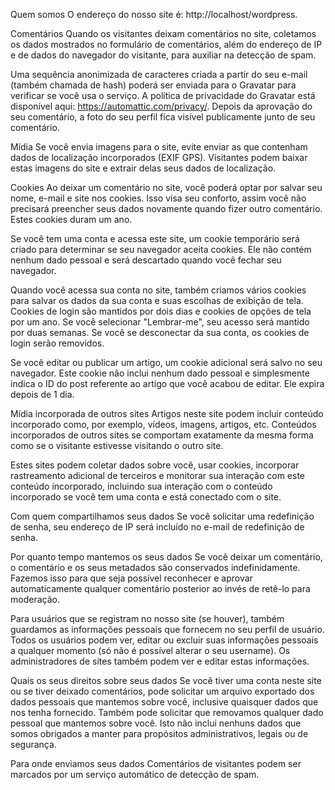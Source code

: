 Quem somos
O endereço do nosso site é: http://localhost/wordpress.

Comentários
Quando os visitantes deixam comentários no site, coletamos os dados mostrados no formulário de comentários, além do endereço de IP e de dados do navegador do visitante, para auxiliar na detecção de spam.

Uma sequência anonimizada de caracteres criada a partir do seu e-mail (também chamada de hash) poderá ser enviada para o Gravatar para verificar se você usa o serviço. A política de privacidade do Gravatar está disponível aqui: https://automattic.com/privacy/. Depois da aprovação do seu comentário, a foto do seu perfil fica visível publicamente junto de seu comentário.

Mídia
Se você envia imagens para o site, evite enviar as que contenham dados de localização incorporados (EXIF GPS). Visitantes podem baixar estas imagens do site e extrair delas seus dados de localização.

Cookies
Ao deixar um comentário no site, você poderá optar por salvar seu nome, e-mail e site nos cookies. Isso visa seu conforto, assim você não precisará preencher seus dados novamente quando fizer outro comentário. Estes cookies duram um ano.

Se você tem uma conta e acessa este site, um cookie temporário será criado para determinar se seu navegador aceita cookies. Ele não contém nenhum dado pessoal e será descartado quando você fechar seu navegador.

Quando você acessa sua conta no site, também criamos vários cookies para salvar os dados da sua conta e suas escolhas de exibição de tela. Cookies de login são mantidos por dois dias e cookies de opções de tela por um ano. Se você selecionar "Lembrar-me", seu acesso será mantido por duas semanas. Se você se desconectar da sua conta, os cookies de login serão removidos.

Se você editar ou publicar um artigo, um cookie adicional será salvo no seu navegador. Este cookie não inclui nenhum dado pessoal e simplesmente indica o ID do post referente ao artigo que você acabou de editar. Ele expira depois de 1 dia.

Mídia incorporada de outros sites
Artigos neste site podem incluir conteúdo incorporado como, por exemplo, vídeos, imagens, artigos, etc. Conteúdos incorporados de outros sites se comportam exatamente da mesma forma como se o visitante estivesse visitando o outro site.

Estes sites podem coletar dados sobre você, usar cookies, incorporar rastreamento adicional de terceiros e monitorar sua interação com este conteúdo incorporado, incluindo sua interação com o conteúdo incorporado se você tem uma conta e está conectado com o site.

Com quem compartilhamos seus dados
Se você solicitar uma redefinição de senha, seu endereço de IP será incluído no e-mail de redefinição de senha.

Por quanto tempo mantemos os seus dados
Se você deixar um comentário, o comentário e os seus metadados são conservados indefinidamente. Fazemos isso para que seja possível reconhecer e aprovar automaticamente qualquer comentário posterior ao invés de retê-lo para moderação.

Para usuários que se registram no nosso site (se houver), também guardamos as informações pessoais que fornecem no seu perfil de usuário. Todos os usuários podem ver, editar ou excluir suas informações pessoais a qualquer momento (só não é possível alterar o seu username). Os administradores de sites também podem ver e editar estas informações.

Quais os seus direitos sobre seus dados
Se você tiver uma conta neste site ou se tiver deixado comentários, pode solicitar um arquivo exportado dos dados pessoais que mantemos sobre você, inclusive quaisquer dados que nos tenha fornecido. Também pode solicitar que removamos qualquer dado pessoal que mantemos sobre você. Isto não inclui nenhuns dados que somos obrigados a manter para propósitos administrativos, legais ou de segurança.

Para onde enviamos seus dados
Comentários de visitantes podem ser marcados por um serviço automático de detecção de spam.
